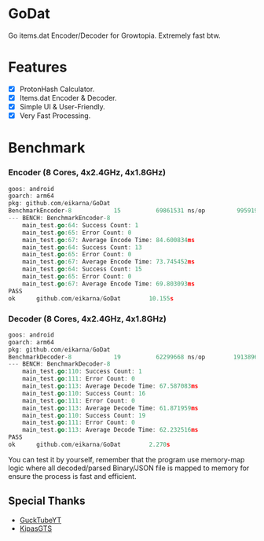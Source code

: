 # GoDat
Go items.dat Encoder/Decoder for Growtopia. Extremely fast btw.

# Features
- [X] ProtonHash Calculator.
- [X] Items.dat Encoder & Decoder.
- [X] Simple UI & User-Friendly.
- [X] Very Fast Processing.

# Benchmark
### Encoder (8 Cores, 4x2.4GHz, 4x1.8GHz)
```go
goos: android
goarch: arm64
pkg: github.com/eikarna/GoDat
BenchmarkEncoder-8            15          69861531 ns/op         9959195 B/op    756105 allocs/op
--- BENCH: BenchmarkEncoder-8
    main_test.go:64: Success Count: 1
    main_test.go:65: Error Count: 0
    main_test.go:67: Average Encode Time: 84.600834ms
    main_test.go:64: Success Count: 13
    main_test.go:65: Error Count: 0
    main_test.go:67: Average Encode Time: 73.745452ms
    main_test.go:64: Success Count: 15
    main_test.go:65: Error Count: 0
    main_test.go:67: Average Encode Time: 69.803093ms
PASS
ok      github.com/eikarna/GoDat        10.155s
```
### Decoder (8 Cores, 4x2.4GHz, 4x1.8GHz)
```go
goos: android
goarch: arm64
pkg: github.com/eikarna/GoDat
BenchmarkDecoder-8            19          62299668 ns/op        19138962 B/op    583782 allocs/op
--- BENCH: BenchmarkDecoder-8
    main_test.go:110: Success Count: 1
    main_test.go:111: Error Count: 0
    main_test.go:113: Average Decode Time: 67.587083ms
    main_test.go:110: Success Count: 16
    main_test.go:111: Error Count: 0
    main_test.go:113: Average Decode Time: 61.871959ms
    main_test.go:110: Success Count: 19
    main_test.go:111: Error Count: 0
    main_test.go:113: Average Decode Time: 62.232516ms
PASS
ok      github.com/eikarna/GoDat        2.270s
```
You can test it by yourself, remember that the program use memory-map logic where all decoded/parsed Binary/JSON file is mapped to memory for ensure the process is fast and efficient.

## Special Thanks
- [GuckTubeYT](https://github.com/GuckTubeYT)
- [KipasGTS](https://github.com/KipasGTS)
